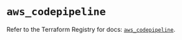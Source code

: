 # `aws_codepipeline`

Refer to the Terraform Registry for docs: [`aws_codepipeline`](https://registry.terraform.io/providers/hashicorp/aws/5.47.0/docs/resources/codepipeline).
